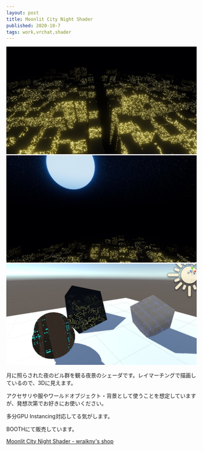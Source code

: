 ```yaml
---
layout: post
title: Moonlit City Night Shader
published: 2020-10-7
tags: work,vrchat,shader
---
```


<img src="/images/works/moonlitcitynight/moonlitcitynight-1.jpg" width="560" class="has-image-centered">

<!--more-->
<img src="/images/works/moonlitcitynight/moonlitcitynight-2.jpg" width="560" class="has-image-centered">

<img src="/images/works/moonlitcitynight/moonlitcitynight-3.jpg" width="560" class="has-image-centered">

月に照らされた夜のビル群を観る夜景のシェーダです。レイマーチングで描画しているので、3Dに見えます。

アクセサリや服やワールドオブジェクト・背景として使うことを想定していますが、発想次第でお好きにお使いください。

多分GPU Instancing対応してる気がします。

BOOTHにて販売しています。

<a href="https://wraikny.booth.pm/items/2432301" target="_blank" rel="noopener">Moonlit City Night Shader - wraikny's shop</a>

